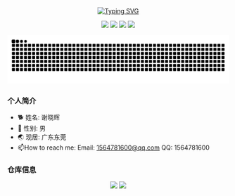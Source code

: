 <div align="center">
  <a href="https://blog.sunguoqi.com/">
      <img src="https://readme-typing-svg.demolab.com?font=Fira+Code&pause=1000&color=024EF7&width=435&lines=日拱一卒，功不唐捐！&center=true&size=31" alt="Typing SVG" />
  </a>
</div>

<p align="center">
<img src="https://img.shields.io/badge/C-00599C?style=flat-square&logo=c&logoColor=white"/>
<img src="https://img.shields.io/badge/-python-E34A86?style=flat-square&logo=python"/>
<img src="https://img.shields.io/badge/-C++-00599C?style=flat-square&logo=c"/>
<img src="https://img.shields.io/badge/-ROS-563D7C?style=flat-square&logo=ros"/>
</p>

![](https://raw.githubusercontent.com/xxhfln/xxhfln/refs/heads/output/github-contribution-grid-snake.svg)

### 个人简介
- 🐕 姓名: 谢晓辉
- 👦 性别: 男
- 🌏 现居: 广东东莞
- 📫How to reach me: Email: 1564781600@qq.com QQ: 1564781600

### 仓库信息
<p align = "center">
  <img src="https://github-readme-stats.vercel.app/api?username=xxhfln" />
  <img src="https://github-readme-stats.vercel.app/api/top-langs/?username=xxhfln&layout=compact" />
</p>





<!--
**xxhfln/xxhfln** is a ✨ _special_ ✨ repository because its `README.md` (this file) appears on your GitHub profile.

Here are some ideas to get you started:

- 🔭 I’m currently working on ...
- 🌱 I’m currently learning ...
- 👯 I’m looking to collaborate on ...
- 🤔 I’m looking for help with ...
- 💬 Ask me about ...
- 📫 How to reach me: ...
- 😄 Pronouns: ...
- ⚡ Fun fact: ...
-->
